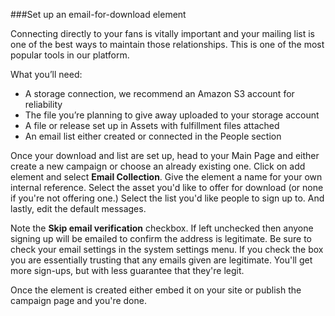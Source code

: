 ###Set up an email-for-download element

Connecting directly to your fans is vitally important and your mailing list is one of the best ways to maintain those relationships. This is one of the most popular tools in our platform. 

What you’ll need:

- A storage connection, we recommend an Amazon S3 account for reliability 
- The file you’re planning to give away uploaded to your storage account
- A file or release set up in Assets with fulfillment files attached
- An email list either created or connected in the People section 

Once your download and list are set up, head to your Main Page and either create a new campaign or choose an already existing one. Click on add element and select **Email Collection**. Give the element a name for your own internal reference. Select the asset you'd like to offer for download (or none if you're not offering one.) Select the list you'd like people to sign up to. And lastly, edit the default messages. 

Note the **Skip email verification** checkbox. If left unchecked then anyone signing up will be emailed to confirm the address is legitimate. Be sure to check your email settings in the system settings menu. If you check the box you are essentially trusting that any emails given are legitimate. You'll get more sign-ups, but with less guarantee that they're legit.

Once the element is created either embed it on your site or publish the campaign page and you're done.
